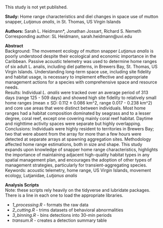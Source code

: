 This study is not yet published.

**Study:** Home range characteristics and diel changes in space use of mutton snapper, *Lutjanus analis*, in St. Thomas, US Virgin Islands

**Authors:** Sarah L. Heidmann*, Jonathan Jossart, Richard S. Nemeth\
Corresponding author: SL Heidmann, sarah.heidmann\@uvi.edu

**Abstract**\
Background: The movement ecology of mutton snapper *Lutjanus analis* is poorly understood despite their ecological and economic importance in the Caribbean. Passive acoustic telemetry was used to determine home ranges of six adult L. analis, including diel patterns, in Brewers Bay, St. Thomas, US Virgin Islands. Understanding long-term space use, including site fidelity and habitat usage, is necessary to implement effective and appropriate management actions for a species with comprehensive space and resource needs.\
Results: Individual *L. analis* were tracked over an average period of 313 days (range 125 - 509 days) and showed high site fidelity to relatively small home ranges (mean ± SD: 0.112 ± 0.086 km^2, range 0.017 - 0.238 km^2) and core use areas that were distinct between individuals. Most home ranges had a habitat composition dominated by seagrass and to a lesser degree, coral reef, except one covering mainly coral reef habitat. Daytime and nighttime activity spaces were separate but highly overlapping.\
Conclusions: Individuals were highly resident to territories in Brewers Bay; two that were absent from the array for more than a few hours were detected at separate arrays at spawning aggregation sites. Methodology affected home range estimations, both in size and shape. This study expands upon knowledge of snapper home range characteristics, highlights the importance of maintaining adjacent high-quality habitat types in any spatial management plan, and encourages the adoption of other types of management strategies, particularly for transient-aggregating species.\
Keywords: acoustic telemetry, home range, US Virgin Islands, movement ecology, Lutjanidae, *Lutjanus analis*

**Analysis Scripts**\
Note: these scripts rely heavily on the tidyverse and lubridate packages. There is a line in each one to load the appropriate libraries.
- *1_processing.R* - formats the raw data
- *2_cutting.R* - trims datasets of behavioral abnormalities
- *3_binning.R* - bins detections into 30-min periods
- *transum.R* - creates a detection summary table

